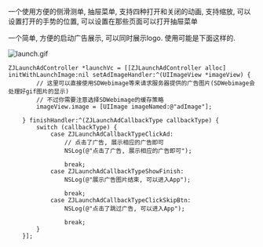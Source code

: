 
一个使用方便的侧滑测单, 抽屉菜单, 支持四种打开和关闭的动画, 支持缩放, 可以设置打开的手势的位置, 可以设置在那些页面可以打开抽屉菜单

 一个简单, 方便的启动广告展示, 可以同时展示logo. 使用可能是下面这样的.



![launch.gif](http://upload-images.jianshu.io/upload_images/1271831-8d108a5ff2f378db.gif?imageMogr2/auto-orient/strip)


```
ZJLaunchAdController *launchVc = [[ZJLaunchAdController alloc] initWithLaunchImage:nil setAdImageHandler:^(UIImageView *imageView) {
        // 这里可以直接使用SDWebimage等来请求服务器提供的广告图片(SDWebimage会处理好gif图片的显示)
        // 不过你需要注意选择SDWebimage的缓存策略
        imageView.image = [UIImage imageNamed:@"adImage"];
        
    } finishHandler:^(ZJLaunchAdCallbackType callbackType) {
        switch (callbackType) {
            case ZJLaunchAdCallbackTypeClickAd:
                // 点击了广告, 展示相应的广告即可
                NSLog(@"点击了广告, 展示相应的广告即可");
                
                break;
            case ZJLaunchAdCallbackTypeShowFinish:
                NSLog(@"展示广告图片结束, 可以进入App");

                break;
            case ZJLaunchAdCallbackTypeClickSkipBtn:
                NSLog(@"点击了跳过广告, 可以进入App");

                break;
        }
    }];
```
